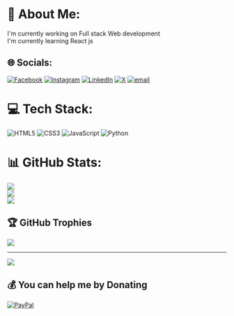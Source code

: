 # 💫 About Me:
I'm currently working on Full stack Web development<br>I'm currently learning React js


## 🌐 Socials:
[![Facebook](https://img.shields.io/badge/Facebook-%231877F2.svg?logo=Facebook&logoColor=white)](https://facebook.com/Akash6318) [![Instagram](https://img.shields.io/badge/Instagram-%23E4405F.svg?logo=Instagram&logoColor=white)](https://instagram.com/__a_kashhhh__) [![LinkedIn](https://img.shields.io/badge/LinkedIn-%230077B5.svg?logo=linkedin&logoColor=white)](https://linkedin.com/in/akash-sharma-8243042a5) [![X](https://img.shields.io/badge/X-black.svg?logo=X&logoColor=white)](https://x.com/@AkashSh59566648) [![email](https://img.shields.io/badge/Email-D14836?logo=gmail&logoColor=white)](mailto:sharmaakash6318@gmail.com) 

# 💻 Tech Stack:
![HTML5](https://img.shields.io/badge/html5-%23E34F26.svg?style=for-the-badge&logo=html5&logoColor=white) ![CSS3](https://img.shields.io/badge/css3-%231572B6.svg?style=for-the-badge&logo=css3&logoColor=white) ![JavaScript](https://img.shields.io/badge/javascript-%23323330.svg?style=for-the-badge&logo=javascript&logoColor=%23F7DF1E) ![Python](https://img.shields.io/badge/python-3670A0?style=for-the-badge&logo=python&logoColor=ffdd54)
# 📊 GitHub Stats:
![](https://github-readme-stats.vercel.app/api?username=Akash1111238&theme=dark&hide_border=false&include_all_commits=false&count_private=false)<br/>
![](https://nirzak-streak-stats.vercel.app/?user=Akash1111238&theme=dark&hide_border=false)<br/>
![](https://github-readme-stats.vercel.app/api/top-langs/?username=Akash1111238&theme=dark&hide_border=false&include_all_commits=false&count_private=false&layout=compact)

## 🏆 GitHub Trophies
![](https://github-profile-trophy.vercel.app/?username=Akash1111238&theme=radical&no-frame=false&no-bg=true&margin-w=4)

---
[![](https://visitcount.itsvg.in/api?id=Akash1111238&icon=0&color=0)](https://visitcount.itsvg.in)

  ## 💰 You can help me by Donating
  [![PayPal](https://img.shields.io/badge/PayPal-00457C?style=for-the-badge&logo=paypal&logoColor=white)](https://paypal.me/Akash6318) 

  
<!-- Proudly created with GPRM ( https://gprm.itsvg.in ) -->

<!--
**Akash1111238/Akash1111238** is a ✨ _special_ ✨ repository because its `README.md` (this file) appears on your GitHub profile.

Here are some ideas to get you started:

- 🔭 I’m currently working on ...
- 🌱 I’m currently learning ...
- 👯 I’m looking to collaborate on ...
- 🤔 I’m looking for help with ...
- 💬 Ask me about ...
- 📫 How to reach me: ...
- 😄 Pronouns: ...
- ⚡ Fun fact: ...
-->
